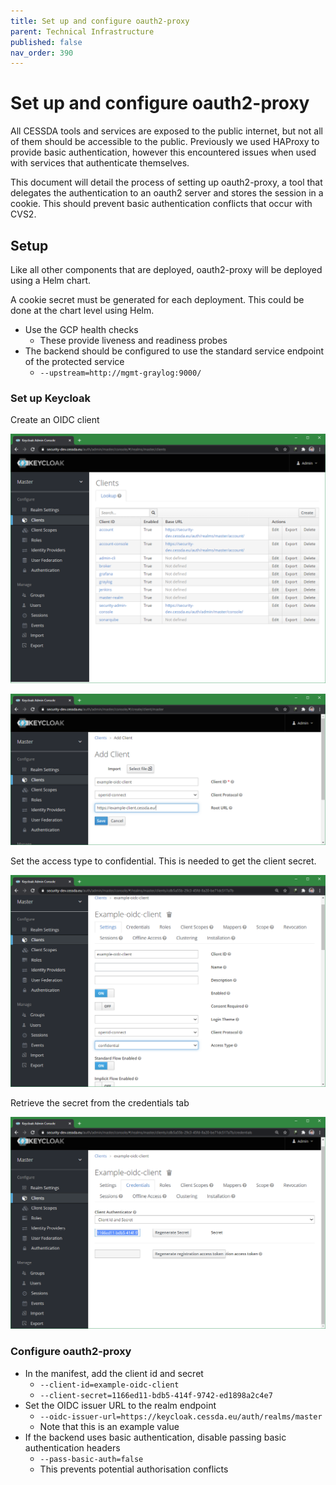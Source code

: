 ```yaml
---
title: Set up and configure oauth2-proxy
parent: Technical Infrastructure
published: false
nav_order: 390
---
```

# Set up and configure oauth2-proxy

All CESSDA tools and services are exposed to the public internet, but not all of them should be accessible to the public.
Previously we used HAProxy to provide basic authentication, however this encountered issues when used with services that authenticate themselves.

This document will detail the process of setting up oauth2-proxy,
a tool that delegates the authentication to an oauth2 server and stores the session in a cookie.
This should prevent basic authentication conflicts that occur with CVS2.

## Setup

Like all other components that are deployed, oauth2-proxy will be deployed using a Helm chart.

A cookie secret must be generated for each deployment. This could be done at the chart level using Helm.

- Use the GCP health checks
  - These provide liveness and readiness probes
- The backend should be configured to use the standard service endpoint of the protected service
  - `--upstream=http://mgmt-graylog:9000/`

### Set up Keycloak

Create an OIDC client

![List of clients in Keycloak](/assets/KeycloakClientList.png)

![Client creation screen, with an example client id and URL](/assets/KeycloakClientCreation.png)

Set the access type to confidential. This is needed to get the client secret.

![Client settings tab](/assets/KeycloakClientSettings.png)

Retrieve the secret from the credentials tab

![Client credential tab](/assets/KeycloakClientSecret.png)

### Configure oauth2-proxy

- In the manifest, add the client id and secret
  - `--client-id=example-oidc-client`
  - `--client-secret=1166ed11-bdb5-414f-9742-ed1898a2c4e7`
- Set the OIDC issuer URL to the realm endpoint
  - `--oidc-issuer-url=https://keycloak.cessda.eu/auth/realms/master`
  - Note that this is an example value
- If the backend uses basic authentication, disable passing basic authentication headers
  - `--pass-basic-auth=false`
  - This prevents potential authorisation conflicts
